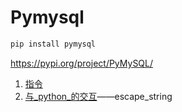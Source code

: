 # Pymysql

```bash
pip install pymysql
```

https://pypi.org/project/PyMySQL/

<ol>
    <li><a href='MySQL'>指令</a></li>
    <li><a href='与_python_的交互'>与_python_的交互</a>——escape_string</li>
</ol>

